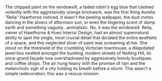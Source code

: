 The chipped paint on the windowsill, a faded robin's egg blue that clashed violently with the aggressively orange brickwork, was the first thing Aurelia "Relia" Hawthorne noticed.  It wasn't the peeling wallpaper, the dust motes dancing in the slivers of afternoon sun, or even the lingering scent of damp earth and something vaguely…animalistic. No, it was the windowsill.  Relia, owner of Hawthorne & Hues Interior Design,  had an almost supernatural ability to spot the single, most crucial detail that dictated the entire aesthetic of a space, and this neglected sliver of paint was screaming at her.  She stood on the threshold of the crumbling Victorian townhouse, a dilapidated jewel box nestled amongst the bustling, modern streets of Notting Hill, its once-grand façade now overshadowed by aggressively trendy boutiques and coffee shops.  The air hung heavy with the promise of rain and the melancholic sigh of a city holding its breath before a storm.  This wasn't a simple redecoration; this was a rescue mission.
